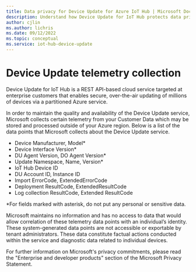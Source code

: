 ```yaml
---
title: Data privacy for Device Update for Azure IoT Hub | Microsoft Docs
description: Understand how Device Update for IoT Hub protects data privacy.
author: cjlin
ms.author: lichris
ms.date: 09/12/2022
ms.topic: conceptual
ms.service: iot-hub-device-update
---
```


# Device Update telemetry collection

Device Update for IoT Hub is a REST API-based cloud service targeted at enterprise customers that enables secure, over-the-air updating of millions of devices via a partitioned Azure service.

In order to maintain the quality and availability of the Device Update service, Microsoft collects certain telemetry from your Customer Data which may be stored and processed outside of your Azure region. Below is a list of the data points that Microsoft collects about the Device Update service.
* Device Manufacturer, Model*
* Device Interface Version*
* DU Agent Version, DO Agent Version*
* Update Namespace, Name, Version*
* IoT Hub Device ID
* DU Account ID, Instance ID
* Import ErrorCode, ExtendedErrorCode
* Deployment ResultCode, ExtendedResultCode
* Log collection ResultCode, Extended ResultCode

*For fields marked with asterisk, do not put any personal or sensitive data.

Microsoft maintains no information and has no access to data that would allow correlation of these telemetry data points with an individual’s identity. These system-generated data points are not accessible or exportable by tenant administrators. These data constitute factual actions conducted within the service and diagnostic data related to individual devices.

For further information on Microsoft's privacy commitments, please read the "Enterprise and developer products" section of the Microsoft Privacy Statement.
